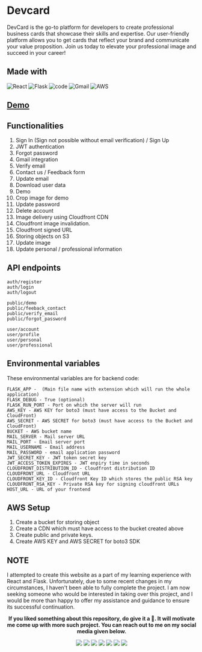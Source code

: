 # Devcard
DevCard is the go-to platform for developers to create professional business cards that showcase their skills and expertise. Our user-friendly platform allows you to get cards that reflect your brand and communicate your value proposition. Join us today to elevate your professional image and succeed in your career!

## Made with
![React](https://img.shields.io/badge/react-%2320232a.svg?style=for-the-badge&logo=react&logoColor=%2361DAFB)
![Flask](https://img.shields.io/badge/flask-%23000.svg?style=for-the-badge&logo=flask&logoColor=white)
![code](https://img.shields.io/badge/Visual_Studio_Code-0078D4?style=for-the-badge&logo=visual%20studio%20code&logoColor=white)
![Gmail](https://img.shields.io/badge/Gmail-D14836?style=for-the-badge&logo=gmail&logoColor=white)
![AWS](https://img.shields.io/badge/AWS-%23FF9900.svg?style=for-the-badge&logo=amazon-aws&logoColor=white)

## [Demo](http://localhost:3000/about)

## Functionalities
1. Sign In (Sign not possible without email verification) / Sign Up
2. JWT authentication
3. Forgot password
4. Gmail integration
5. Verify email
6. Contact us / Feedback form
7. Update email
8. Download user data
9. Demo
10. Crop image for demo
11. Update password
12. Delete account
13. Image delivery using Cloudfront CDN
14. Cloudfront image invalidation.
15. Cloudfront signed URL
16. Storing objects on S3
17. Update image
18. Update personal / professional information

## API endpoints
```
auth/register
auth/login
auth/logout

public/demo
public/feeback_contact
public/verify_email
public/forgot_password

user/account
user/profile
user/personal
user/professional
```

## Environmental variables
These environmental variables are for backend code:
```
FLASK_APP -  (Main file name with extension which will run the whole application)
FLASK_DEBUG - True (optional)
FLASK_RUN_PORT - Port on which the server will run
AWS_KEY - AWS KEY for boto3 (must have access to the Bucket and CloudFront)
AWS_SECRET - AWS SECRET for boto3 (must have access to the Bucket and CloudFront)
BUCKET - AWS bucket name
MAIL_SERVER - Mail server URL
MAIL_PORT - Email server port
MAIL_USERNAME - Email address
MAIL_PASSWORD - email application password
JWT_SECRET_KEY - JWT token secret key
JWT_ACCESS_TOKEN_EXPIRES - JWT enpiry time in seconds
CLOUDFRONT_DISTRIBUTION_ID - Cloudfront distribution ID
CLOUDFRONT_URL - Cloudfront URL
CLOUDFRONT_KEY_ID - Cloudfront Key ID which stores the public RSA key
CLOUDFRONT_RSA_KEY - Private RSA key for signing cloudfront URLs 
HOST_URL - URL of your frontend
```

## AWS Setup
1. Create a bucket for storing object
2. Create a CDN which must have access to the bucket created above
3. Create public and private keys.
4. Create AWS KEY and AWS SECRET for boto3 SDK

## NOTE
I attempted to create this website as a part of my learning experience with React and Flask. Unfortunately, due to some recent changes in my circumstances, I haven't been able to fully complete the project. I am now seeking someone who would be interested in taking over this project, and I would be more than happy to offer my assistance and guidance to ensure its successful continuation.
   
<p align="center" style="text"><strong>If you liked something about this repository, do give it a 🌟. It will motivate me come up with more such project. You can reach out to me on my social media given below.</strong></p>

<p align="center">
 <a href="https://twitter.com/aps08__"><img src="https://img.shields.io/badge/Twitter-1DA1F2?style=for-the-badge&logo=twitter&logoColor=white"></a>
 <a href="https://medium.com/@aps08"><img src="https://img.shields.io/badge/Medium-12100E?style=for-the-badge&logo=medium&logoColor=white"></a>
 <a href="https://www.linkedin.com/in/aps08"><img src="https://img.shields.io/badge/LinkedIn-0077B5?style=for-the-badge&logo=linkedin&logoColor=white"></a>
 <a href="https://github.com/aps08"><img src="https://img.shields.io/badge/GitHub-100000?style=for-the-badge&logo=github&logoColor=white"></a>
 <a href="https://www.youtube.com/channel/UC8biJQnoqm1s2FZ8LK90baA"><img src="https://img.shields.io/badge/YouTube-FF0000?style=for-the-badge&logo=youtube&logoColor=white"></a>
 <a href="mailto:anoopprsingh@gmail.com"><img src="https://img.shields.io/badge/Gmail-D14836?style=for-the-badge&logo=gmail&logoColor=white"></a>
 <a href="https://t.me/aps080"><img src="https://img.shields.io/badge/Telegram-2CA5E0?style=for-the-badge&logo=telegram&logoColor=white"></a>
</p>
